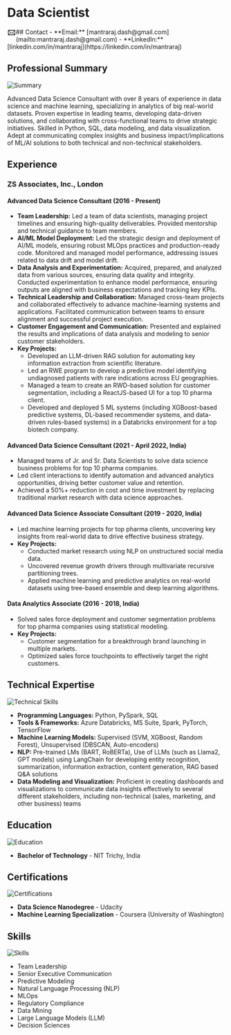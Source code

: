 # Data Scientist

<img align="left" width="20" src="https://raw.githubusercontent.com/mdash/mdash.github.io/dev/assets/img/contact.svg" alt="Contact">
## Contact
- **Email:** [mantraraj.dash@gmail.com](mailto:mantraraj.dash@gmail.com)
- **LinkedIn:** [linkedin.com/in/mantraraj](https://linkedin.com/in/mantraraj)


## Professional Summary

![Summary](path/to/summary_icon.png)

Advanced Data Science Consultant with over 8 years of experience in data science and machine learning, specializing in analytics of big real-world datasets. Proven expertise in leading teams, developing data-driven solutions, and collaborating with cross-functional teams to drive strategic initiatives. Skilled in Python, SQL, data modeling, and data visualization. Adept at communicating complex insights and business impact/implications of ML/AI solutions to both technical and non-technical stakeholders.

## Experience

### ZS Associates, Inc., London
#### Advanced Data Science Consultant (2016 - Present)

- **Team Leadership:** Led a team of data scientists, managing project timelines and ensuring high-quality deliverables. Provided mentorship and technical guidance to team members.
- **AI/ML Model Deployment:** Led the strategic design and deployment of AI/ML models, ensuring robust MLOps practices and production-ready code. Monitored and managed model performance, addressing issues related to data drift and model drift.
- **Data Analysis and Experimentation:** Acquired, prepared, and analyzed data from various sources, ensuring data quality and integrity. Conducted experimentation to enhance model performance, ensuring outputs are aligned with business expectations and tracking key KPIs.
- **Technical Leadership and Collaboration:** Managed cross-team projects and collaborated effectively to advance machine-learning systems and applications. Facilitated communication between teams to ensure alignment and successful project execution.
- **Customer Engagement and Communication:** Presented and explained the results and implications of data analysis and modeling to senior customer stakeholders.
- **Key Projects:**
  - Developed an LLM-driven RAG solution for automating key information extraction from scientific literature.
  - Led an RWE program to develop a predictive model identifying undiagnosed patients with rare indications across EU geographies.
  - Managed a team to create an RWD-based solution for customer segmentation, including a ReactJS-based UI for a top 10 pharma client.
  - Developed and deployed 5 ML systems (including XGBoost-based predictive systems, DL-based recommender systems, and data-driven rules-based systems) in a Databricks environment for a top biotech company.

#### Advanced Data Science Consultant (2021 - April 2022, India)
- Managed teams of Jr. and Sr. Data Scientists to solve data science business problems for top 10 pharma companies.
- Led client interactions to identify automation and advanced analytics opportunities, driving better customer value and retention.
- Achieved a 50%+ reduction in cost and time investment by replacing traditional market research with data science approaches.

#### Advanced Data Science Associate Consultant (2019 - 2020, India)
- Led machine learning projects for top pharma clients, uncovering key insights from real-world data to drive effective business strategy.
- **Key Projects:**
  - Conducted market research using NLP on unstructured social media data.
  - Uncovered revenue growth drivers through multivariate recursive partitioning trees.
  - Applied machine learning and predictive analytics on real-world datasets using tree-based ensemble and deep learning algorithms.

#### Data Analytics Associate (2016 - 2018, India)
- Solved sales force deployment and customer segmentation problems for top pharma companies using statistical modeling.
- **Key Projects:**
  - Customer segmentation for a breakthrough brand launching in multiple markets.
  - Optimized sales force touchpoints to effectively target the right customers.

## Technical Expertise

![Technical Skills](path/to/technical_skills_icon.png)

- **Programming Languages:** Python, PySpark, SQL
- **Tools & Frameworks:** Azure Databricks, MS Suite, Spark, PyTorch, TensorFlow
- **Machine Learning Models:** Supervised (SVM, XGBoost, Random Forest), Unsupervised (DBSCAN, Auto-encoders)
- **NLP:** Pre-trained LMs (BART, RoBERTa), Use of LLMs (such as Llama2, GPT models) using LangChain for developing entity recognition, summarization, information extraction, content generation, RAG based Q&A solutions
- **Data Modeling and Visualization:** Proficient in creating dashboards and visualizations to communicate data insights effectively to several different stakeholders, including non-technical (sales, marketing, and other business) teams

## Education

![Education](path/to/education_icon.png)

- **Bachelor of Technology** - NIT Trichy, India

## Certifications

![Certifications](path/to/certifications_icon.png)

- **Data Science Nanodegree** - Udacity
- **Machine Learning Specialization** - Coursera (University of Washington)

## Skills

![Skills](path/to/skills_icon.png)

- Team Leadership
- Senior Executive Communication
- Predictive Modeling
- Natural Language Processing (NLP)
- MLOps
- Regulatory Compliance
- Data Mining
- Large Language Models (LLM)
- Decision Sciences
